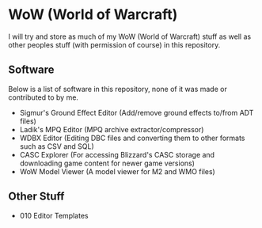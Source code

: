 # WoW (World of Warcraft)
I will try and store as much of my WoW (World of Warcraft) stuff as well as other peoples stuff (with permission of course) in this repository.

## Software
Below is a list of software in this repository, none of it was made or contributed to by me.
* Sigmur's Ground Effect Editor (Add/remove ground effects to/from ADT files)
* Ladik's MPQ Editor (MPQ archive extractor/compressor)
* WDBX Editor (Editing DBC files and converting them to other formats such as CSV and SQL)
* CASC Explorer (For accessing Blizzard's CASC storage and downloading game content for newer game versions)
* WoW Model Viewer (A model viewer for M2 and WMO files)

## Other Stuff
* 010 Editor Templates
